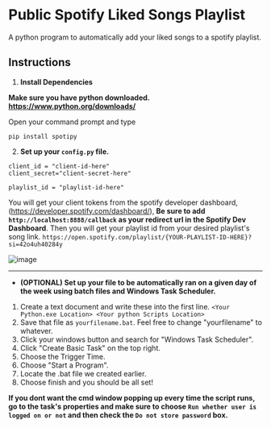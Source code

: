 # Public Spotify Liked Songs Playlist
A python program to automatically add your liked songs to a spotify playlist. 

## Instructions
1. **Install Dependencies**
  
  **Make sure you have python downloaded. https://www.python.org/downloads/**

  Open your command prompt and type

  `pip install spotipy`

2. **Set up your `config.py` file.**

  ```
  client_id = "client-id-here"
  client_secret="client-secret-here"

  playlist_id = "playlist-id-here"
  ```

  You will get your client tokens from the spotify developer dashboard, (https://developer.spotify.com/dashboard/), **Be sure to add `http://localhost:8888/callback` as your redirect url in the Spotify Dev Dashboard**. Then you will get your playlist id from your
  desired playlist's song link. ` https://open.spotify.com/playlist/{YOUR-PLAYLIST-ID-HERE}?si=42o4uh40284y `

  ![image](https://user-images.githubusercontent.com/83687479/187978856-5410bc2f-a31c-4231-9443-7d076d116c67.png)

---

- **(OPTIONAL) Set up your file to be automatically ran on a given day of the week using batch files and Windows Task Scheduler.**

1. Create a text document and write these into the first line. ```<Your Python.exe Location> <Your python Scripts Location>```
2. Save that file as `yourfilename.bat`. Feel free to change "yourfilename" to whatever.
3. Click your windows button and search for "Windows Task Scheduler".
4. Click "Create Basic Task" on the top right.
5. Choose the Trigger Time.
6. Choose "Start a Program".
7. Locate the .bat file we created earlier.
8. Choose finish and you should be all set!

**If you dont want the cmd window popping up every time the script runs, go to the task's properties and make sure to choose `Run whether user is logged on or not`
and then check the `Do not store password` box.**
